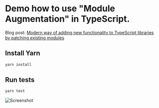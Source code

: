 # Demo how to use "Module Augmentation" in TypeScript.

Blog post: [Modern way of adding new functionality to TypeScript libraries by patching existing modules](https://medium.com/@OlegVaraksin/modern-way-of-adding-new-functionality-to-typescript-libraries-by-patching-existing-modules-6dcde608de56)

## Install Yarn

```sh
yarn install
```

## Run tests

```sh
yarn test
```

![Screenshot](https://raw.githubusercontent.com/ova2/frontend-tooling-tutorial/master/typescript-playground/module-augmentation/test_results.png)